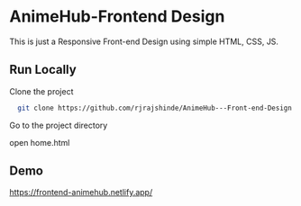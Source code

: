 
# AnimeHub-Frontend Design


This is just a Responsive Front-end Design using simple HTML, CSS, JS.
## Run Locally

Clone the project

```bash
  git clone https://github.com/rjrajshinde/AnimeHub---Front-end-Design.git
```

Go to the project directory

open home.html

## Demo

https://frontend-animehub.netlify.app/

